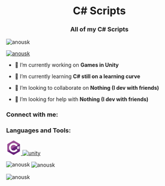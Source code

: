 <h1 align="center">C# Scripts</h1>
<h3 align="center">All of my C# Scripts</h3>

<p align="left"> <img src="https://komarev.com/ghpvc/?username=anousk&label=Profile%20views&color=0e75b6&style=flat" alt="anousk" /> </p>

<p align="left"> <a href="https://github.com/ryo-ma/github-profile-trophy"><img src="https://github-profile-trophy.vercel.app/?username=anousk" alt="anousk" /></a> </p>

- 🔭 I’m currently working on **Games in Unity**

- 🌱 I’m currently learning **C# still on a learning curve**

- 👯 I’m looking to collaborate on **Nothing (I dev with friends)**

- 🤝 I’m looking for help with **Nothing (I dev with friends)**

<h3 align="left">Connect with me:</h3>
<p align="left">
</p>

<h3 align="left">Languages and Tools:</h3>
<p align="left"> <a href="https://www.w3schools.com/cs/" target="_blank" rel="noreferrer"> <img src="https://raw.githubusercontent.com/devicons/devicon/master/icons/csharp/csharp-original.svg" alt="csharp" width="40" height="40"/> </a> <a href="https://unity.com/" target="_blank" rel="noreferrer"> <img src="https://www.vectorlogo.zone/logos/unity3d/unity3d-icon.svg" alt="unity" width="40" height="40"/> </a> </p>

<p><img align="left" src="https://github-readme-stats.vercel.app/api/top-langs?username=anousk&show_icons=true&locale=en&layout=compact" alt="anousk" /></p>

<p>&nbsp;<img align="center" src="https://github-readme-stats.vercel.app/api?username=anousk&show_icons=true&locale=en" alt="anousk" /></p>

<p><img align="center" src="https://github-readme-streak-stats.herokuapp.com/?user=anousk&" alt="anousk" /></p>

